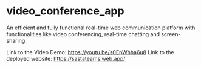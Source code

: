 # video_conference_app
An efficient and fully functional real-time web communication platform with functionalities like video conferencing, real-time chatting and screen-sharing.

Link to the Video Demo: https://youtu.be/s0EpWhha6u8
Link to the deployed website: https://sastateams.web.app/
